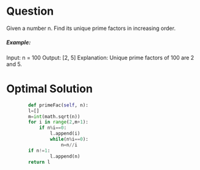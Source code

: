 # Question
Given a number n. Find its unique prime factors in increasing order.

##### Example:
Input: n = 100
Output: [2, 5]
Explanation: Unique prime factors of 100 are 2 and 5.

# Optimal Solution


``` python
        def primeFac(self, n):
        l=[]
        m=int(math.sqrt(n))
        for i in range(2,m+1):
            if n%i==0:
                l.append(i)
                while(n%i==0):
                    n=n//i
        if n!=1:
                l.append(n)
        return l
```

